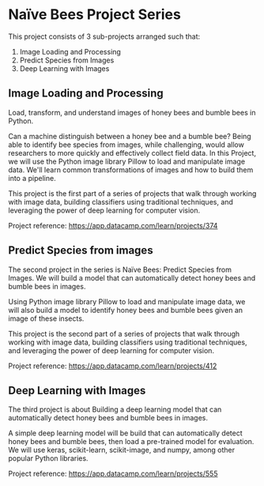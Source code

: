 # Naïve Bees Project Series
This project consists of 3 sub-projects arranged such that:
1. Image Loading and Processing
2. Predict Species from Images
3. Deep Learning with Images

## Image Loading and Processing
Load, transform, and understand images of honey bees and bumble bees in Python.

Can a machine distinguish between a honey bee and a bumble bee? Being able to identify bee species from images, while challenging, would allow researchers to more quickly and effectively collect field data. In this Project, we will use the Python image library Pillow to load and manipulate image data. We'll learn common transformations of images and how to build them into a pipeline.

This project is the first part of a series of projects that walk through working with image data, building classifiers using traditional techniques, and leveraging the power of deep learning for computer vision. 

Project reference: https://app.datacamp.com/learn/projects/374


## Predict Species from images
The second project in the series is Naïve Bees: Predict Species from Images. We will build a model that can automatically detect honey bees and bumble bees in images.

Using Python image library Pillow to load and manipulate image data, we will also build a model to identify honey bees and bumble bees given an image of these insects.

This project is the second part of a series of projects that walk through working with image data, building classifiers using traditional techniques, and leveraging the power of deep learning for computer vision.

Project reference: https://app.datacamp.com/learn/projects/412


## Deep Learning with Images
The third project is about Building a deep learning model that can automatically detect honey bees and bumble bees in images.

A simple deep learning model will be build that can automatically detect honey bees and bumble bees, then load a pre-trained model for evaluation. We will use keras, scikit-learn, scikit-image, and numpy, among other popular Python libraries.

Project reference: https://app.datacamp.com/learn/projects/555
